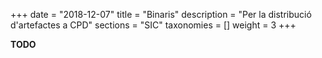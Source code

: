+++
date = "2018-12-07"
title = "Binaris"
description = "Per la distribució d'artefactes a CPD"
sections = "SIC"
taxonomies = []
weight = 3
+++

**TODO**
